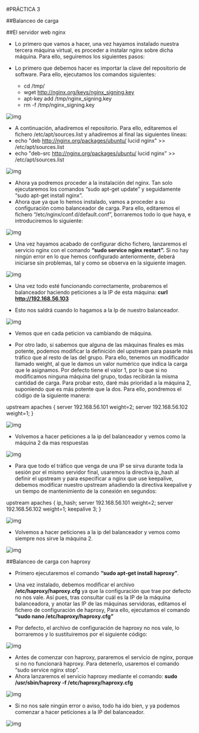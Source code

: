 #PRÁCTICA 3

##Balanceo de carga

##El servidor web nginx

* Lo primero que vamos a hacer, una vez hayamos instalado nuestra tercera máquina
  virtual, es proceder a instalar nginx sobre dicha máquina. Para ello, seguiremos los
  siguientes pasos:

* Lo primero que debemos hacer es importar la clave del repositorio de software.
  Para ello, ejecutamos los comandos siguientes:
   * cd /tmp/
   * wget http://nginx.org/keys/nginx_signing.key
   * apt-key add /tmp/nginx_signing.key
   * rm -f /tmp/nginx_signing.key

![img](https://github.com/aserranogomez/SWAP14-15/blob/master/Imagenes/Practica%203/maquina%203/1.jpg)


* A continuación, añadiremos el repositorio. Para ello, editaremos el fichero
	/etc/apt/sources.list y añadiremos al final las siguientes líneas:
* echo "deb http://nginx.org/packages/ubuntu/ lucid nginx" >> /etc/apt/sources.list
* echo "deb-src http://nginx.org/packages/ubuntu/ lucid nginx" >> /etc/apt/sources.list

![img](https://github.com/aserranogomez/SWAP14-15/blob/master/Imagenes/Practica%203/maquina%203/2.png)

* Ahora ya podremos proceder a la instalación del nginx. Tan solo ejecutaremos
  los comandos “sudo apt-get update” y seguidamente “sudo apt-get install nginx”.
* Ahora que ya que lo hemos instalado, vamos a proceder a su configuración como
  balanceador de carga. Para ello, editaremos el fichero “/etc/nginx/conf.d/default.conf”,
  borraremos todo lo que haya, e introduciremos lo siguiente:


![img](https://github.com/aserranogomez/SWAP14-15/blob/master/Imagenes/Practica%203/maquina%203/3.png)

* Una vez hayamos acabado de configurar dicho fichero, lanzaremos el servicio nginx
con el comando **“sudo service nginx restart”.** Si no hay ningún error en lo que hemos
configurado anteriormente, deberá iniciarse sin problemas, tal y como se observa en la
siguiente imagen.

![img](https://github.com/aserranogomez/SWAP14-15/blob/master/Imagenes/Practica%203/maquina%203/4.png)

* Una vez todo esté funcionando correctamente, probaremos el balanceador haciendo
  peticiones a la IP de esta máquina:
  **curl http://192.168.56.103**

* Esto nos saldrá cuando lo hagamos a la Ip de nuestro balanceador.

![img](https://github.com/aserranogomez/SWAP14-15/blob/master/Imagenes/Practica%203/maquina%203/5.png)

* Vemos que en cada peticion va cambiando de máquina.

* Por otro lado, si sabemos que alguna de las máquinas finales es más potente, podemos
  modificar la definición del upstream para pasarle más tráfico que al resto de las del
  grupo. Para ello, tenemos un modificador llamado weight, al que le damos un valor
  numérico que indica la carga que le asignamos. Por defecto tiene el valor 1, por lo que
  si no modificamos ninguna máquina del grupo, todas recibirán la misma cantidad de
  carga. Para probar esto, daré más prioridad a la máquina 2, suponiendo que es más
  potente que la dos. Para ello, pondremos el código de la siguiente manera:

upstream apaches {
	server 192.168.56.101 weight=2;
	server 192.168.56.102 weight=1;
}

![img](https://github.com/aserranogomez/SWAP14-15/blob/master/Imagenes/Practica%203/maquina%203/6.png)

* Volvemos a hacer peticiones a la ip del balanceador y vemos como la máquina 2 da mas respuestas

![img](https://github.com/aserranogomez/SWAP14-15/blob/master/Imagenes/Practica%203/maquina%203/7.png)

* Para que todo el tráfico que venga de una IP se sirva durante toda la sesión por el
  mismo servidor final, usaremos la directiva ip_hash al definir el upstream y para especificar a nginx 
  que use keepalive, debemos modificar nuestro upstream añadiendo la directiva keepalive y un tiempo de 
  mantenimiento de la conexión en segundos:

upstream apaches {
	ip_hash;
	server 192.168.56.101 weight=2;
	server 192.168.56.102 weight=1;
	keepalive 3;
}

![img](https://github.com/aserranogomez/SWAP14-15/blob/master/Imagenes/Practica%203/maquina%203/8.png)

* Volvemos a hacer peticiones a la ip del balanceador y vemos como siempre nos sirve la máquina 2.

![img](https://github.com/aserranogomez/SWAP14-15/blob/master/Imagenes/Practica%203/maquina%203/9.png)

##Balanceo de carga con haproxy

* Primero ejecutaremos el comando **“sudo apt-get install haproxy”**.
* Una vez instalado, debemos modificar el archivo **/etc/haproxy/haproxy.cfg** ya que la
  configuración que trae por defecto no nos vale. Así pues, tras consultar cuál es la IP de
  la máquina balanceadora, y anotar las IP de las máquinas servidoras, editamos el fichero
  de configuración de haproxy, Para ello, ejecutamos el comando **“sudo nano /etc/haproxy/haproxy.cfg”**

* Por defecto, el archivo de configuración de haproxy no nos vale, lo borraremos y lo
sustituiremos por el siguiente código:
 
![img](https://github.com/aserranogomez/SWAP14-15/blob/master/Imagenes/Practica%203/maquina%203/10.png)

* Antes de comenzar con haproxy, pararemos el servicio de nginx, porque si no no funcionará haproxy. 
  Para detenerlo, usaremos el comando “sudo service nginx stop”.
* Ahora lanzaremos el servicio haproxy mediante el comando:
  **sudo /usr/sbin/haproxy -f /etc/haproxy/haproxy.cfg**

![img](https://github.com/aserranogomez/SWAP14-15/blob/master/Imagenes/Practica%203/maquina%203/11.png)

* Si no nos sale ningún error o aviso, todo ha ido bien, y ya podemos comenzar a hacer peticiones a la IP del balanceador.

![img](https://github.com/aserranogomez/SWAP14-15/blob/master/Imagenes/Practica%203/maquina%203/12.png)
